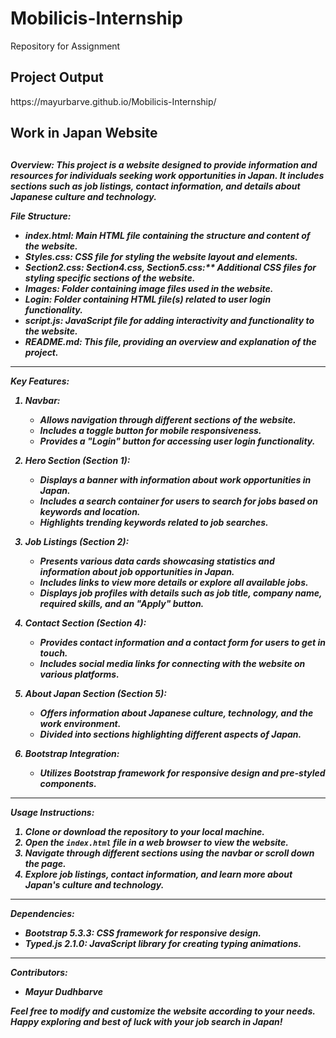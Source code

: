 # Mobilicis-Internship
Repository for Assignment 

<h2>Project Output</h2>
https://mayurbarve.github.io/Mobilicis-Internship/

<h2>Work in Japan Website<h2>

<h5>Overview:
This project is a website designed to provide information and resources for individuals seeking work opportunities in Japan. It includes sections such as job listings, contact information, and details about Japanese culture and technology.

File Structure:
- index.html: Main HTML file containing the structure and content of the website.
- Styles.css: CSS file for styling the website layout and elements.
- Section2.css: Section4.css, Section5.css:** Additional CSS files for styling specific sections of the website.
- Images: Folder containing image files used in the website.
- Login: Folder containing HTML file(s) related to user login functionality.
- script.js: JavaScript file for adding interactivity and functionality to the website.
- README.md: This file, providing an overview and explanation of the project.

---

Key Features:

1. Navbar:
   - Allows navigation through different sections of the website.
   - Includes a toggle button for mobile responsiveness.
   - Provides a "Login" button for accessing user login functionality.

2. Hero Section (Section 1):
   - Displays a banner with information about work opportunities in Japan.
   - Includes a search container for users to search for jobs based on keywords and location.
   - Highlights trending keywords related to job searches.

3. Job Listings (Section 2):
   - Presents various data cards showcasing statistics and information about job opportunities in Japan.
   - Includes links to view more details or explore all available jobs.
   - Displays job profiles with details such as job title, company name, required skills, and an "Apply" button.

4. Contact Section (Section 4):
   - Provides contact information and a contact form for users to get in touch.
   - Includes social media links for connecting with the website on various platforms.

5. About Japan Section (Section 5):
   - Offers information about Japanese culture, technology, and the work environment.
   - Divided into sections highlighting different aspects of Japan.

6. Bootstrap Integration:
   - Utilizes Bootstrap framework for responsive design and pre-styled components.

---

Usage Instructions:
1. Clone or download the repository to your local machine.
2. Open the `index.html` file in a web browser to view the website.
3. Navigate through different sections using the navbar or scroll down the page.
4. Explore job listings, contact information, and learn more about Japan's culture and technology.

---

Dependencies:
- Bootstrap 5.3.3: CSS framework for responsive design.
- Typed.js 2.1.0: JavaScript library for creating typing animations.

---

Contributors:
- Mayur Dudhbarve


Feel free to modify and customize the website according to your needs. Happy exploring and best of luck with your job search in Japan!</h5>


